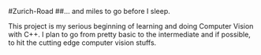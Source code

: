#Zurich-Road
##... and miles to go before I sleep.

This project is my serious beginning of learning and doing Computer Vision with C++. I plan to go from pretty basic to the intermediate and if possible, to hit the cutting edge computer vision stuffs.